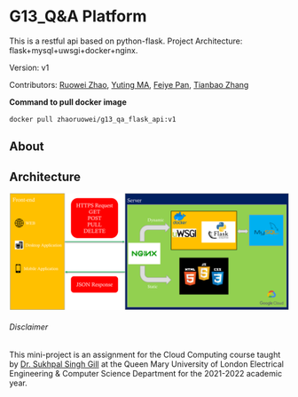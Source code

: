 # G13_Q&A Platform
This is a restful api based on python-flask. Project Architecture: flask+mysql+uwsgi+docker+nginx.

Version: v1

Contributors: 
    [Ruowei Zhao](https://github.com/zhaoruowei),
    [Yuting MA](),
    [Feiye Pan](),
    [Tianbao Zhang]()

**Command to pull docker image**
```
docker pull zhaoruowei/g13_qa_flask_api:v1
```
## About



## Architecture
![img.txt](../image/Architecture.png)




###### Disclaimer 
This mini-project is an assignment for the Cloud Computing course taught by [Dr. Sukhpal Singh Gill](https://github.com/iamssgill) at the Queen Mary University of London Electrical Engineering & Computer Science Department for the 2021-2022 academic year.
